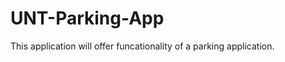 UNT-Parking-App
===============

This application will offer funcationality of a parking application.

